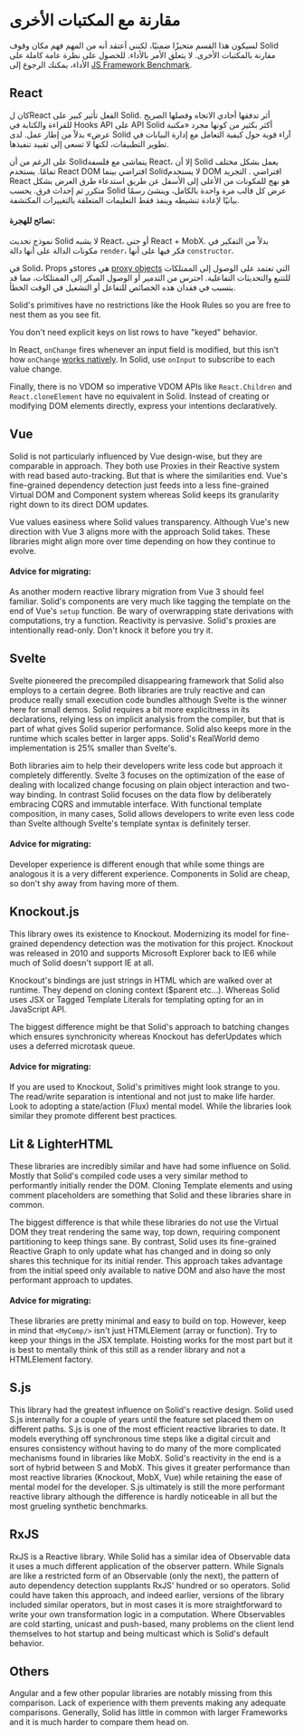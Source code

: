 # مقارنة مع المكتبات الأخرى
لسيكون هذا القسم متحيزًا ضمنيًا، لكنني أعتقد أنه من المهم فهم مكان وقوف Solid مقارنة بالمكتبات الأخرى. لا يتعلق الأمر بالأداء. للحصول على نظرة عامة كاملة على الأداء، يمكنك الرجوع إلى
[JS Framework Benchmark](https://github.com/krausest/js-framework-benchmark).

## React

كان لReact الفعل تأثير كبير على Solid. أثر تدفقها أحادي الاتجاه وفصلها الصريح للقراءة والكتابة في Hooks API على API   Solid أكثر بكثير من كونها مجرد «مكتبة عرض» بدلاً من إطار عمل. لدى Solid آراء قوية حول كيفية التعامل مع إدارة البيانات في تطوير التطبيقات، لكنها لا تسعى إلى تقييد تنفيذها.


على الرغم من أن Solidيتماشى مع فلسفة React، إلا أن Solid يعمل بشكل مختلف تمامًا. يستخدم React
DOM افتراضي بينما Solidلا يستخدم DOM افتراضي . التجريد  React هو نهج للمكونات من الأعلى إلى الأسفل عن طريق استدعاء طرق العرض بشكل متكرر ثم إحداث فرق.
يحسب Solid عرض كل قالب مرة واحدة بالكامل، وينشئ رسمًا بيانيًا لإعادة تنشيطه وينفذ فقط التعليمات المتعلقة بالتغييرات المكتشفة.

#### نصائح للهجرة:

نموذج تحديث Solid لا يشبه React، أو حتى React + MobX. بدلاً من التفكير في مكونات الدالة على أنها دالة `render`، فكر فيها على أنها `constructor`.

في Solid، Props وstores هي  [proxy objects](https://developer.mozilla.org/en-US/docs/Web/JavaScript/Reference/Global_Objects/Proxy) التي تعتمد على الوصول إلى الممتلكات للتتبع والتحديثات التفاعلية. احترس من التدمير أو الوصول المبكر إلى الممتلكات، مما قد يتسبب في فقدان هذه الخصائص للتفاعل أو التشغيل في الوقت الخطأ.

Solid's primitives have no restrictions like the Hook Rules so you are free to nest them as you see fit. 

You don't need explicit keys on list rows to have "keyed" behavior. 

In React, `onChange` fires whenever an input field is modified, but this isn't how `onChange` [works natively](https://developer.mozilla.org/en-US/docs/Web/API/GlobalEventHandlers/onchange). In Solid, use `onInput` to subscribe to each value change.

Finally, there is no VDOM so imperative VDOM APIs like `React.Children` and `React.cloneElement` have no equivalent in Solid. Instead of creating or modifying DOM elements directly, express your intentions declaratively.

## Vue

Solid is not particularly influenced by Vue design-wise, but they are comparable in approach. They both use Proxies in their Reactive system with read based auto-tracking. But that is where the similarities end. Vue's fine-grained dependency detection just feeds into a less fine-grained Virtual DOM and Component system whereas Solid keeps its granularity right down to its direct DOM updates.

Vue values easiness where Solid values transparency. Although Vue's new direction with Vue 3 aligns more with the approach Solid takes. These libraries might align more over time depending on how they continue to evolve.

#### Advice for migrating:

As another modern reactive library migration from Vue 3 should feel familiar. Solid's components are very much like tagging the template on the end of Vue's `setup` function. Be wary of overwrapping state derivations with computations, try a function. Reactivity is pervasive. Solid's proxies are intentionally read-only. Don't knock it before you try it.

## Svelte

Svelte pioneered the precompiled disappearing framework that Solid also employs to a certain degree. Both libraries are truly reactive and can produce really small execution code bundles although Svelte is the winner here for small demos. Solid requires a bit more explicitness in its declarations, relying less on implicit analysis from the compiler, but that is part of what gives Solid superior performance. Solid also keeps more in the runtime which scales better in larger apps. Solid's RealWorld demo implementation is 25% smaller than Svelte's.

Both libraries aim to help their developers write less code but approach it completely differently. Svelte 3 focuses on the optimization of the ease of dealing with localized change focusing on plain object interaction and two-way binding. In contrast Solid focuses on the data flow by deliberately embracing CQRS and immutable interface. With functional template composition, in many cases, Solid allows developers to write even less code than Svelte although Svelte's template syntax is definitely terser.

#### Advice for migrating:

Developer experience is different enough that while some things are analogous it is a very different experience. Components in Solid are cheap, so don't shy away from having more of them.

## Knockout.js

This library owes its existence to Knockout. Modernizing its model for fine-grained dependency detection was the motivation for this project. Knockout was released in 2010 and supports Microsoft Explorer back to IE6 while much of Solid doesn't support IE at all.

Knockout's bindings are just strings in HTML which are walked over at runtime. They depend on cloning context ($parent etc...). Whereas Solid uses JSX or Tagged Template Literals for templating opting for an in JavaScript API.

The biggest difference might be that Solid's approach to batching changes which ensures synchronicity whereas Knockout has deferUpdates which uses a deferred microtask queue.

#### Advice for migrating:

If you are used to Knockout, Solid's primitives might look strange to you. The read/write separation is intentional and not just to make life harder. Look to adopting a state/action (Flux) mental model. While the libraries look similar they promote different best practices.

## Lit & LighterHTML

These libraries are incredibly similar and have had some influence on Solid. Mostly that Solid's compiled code uses a very similar method to performantly initially render the DOM. Cloning Template elements and using comment placeholders are something that Solid and these libraries share in common.

The biggest difference is that while these libraries do not use the Virtual DOM they treat rendering the same way, top down, requiring component partitioning to keep things sane. By contrast, Solid uses its fine-grained Reactive Graph to only update what has changed and in doing so only shares this technique for its initial render. This approach takes advantage from the initial speed only available to native DOM and also have the most performant approach to updates.

#### Advice for migrating:

These libraries are pretty minimal and easy to build on top. However, keep in mind that `<MyComp/>` isn't just HTMLElement (array or function). Try to keep your things in the JSX template. Hoisting works for the most part but it is best to mentally think of this still as a render library and not a HTMLElement factory.

## S.js

This library had the greatest influence on Solid's reactive design. Solid used S.js internally for a couple of years until the feature set placed them on different paths. S.js is one of the most efficient reactive libraries to date. It models everything off synchronous time steps like a digital circuit and ensures consistency without having to do many of the more complicated mechanisms found in libraries like MobX. Solid's reactivity in the end is a sort of hybrid between S and MobX. This gives it greater performance than most reactive libraries (Knockout, MobX, Vue) while retaining the ease of mental model for the developer. S.js ultimately is still the more performant reactive library although the difference is hardly noticeable in all but the most grueling synthetic benchmarks.

## RxJS

RxJS is a Reactive library. While Solid has a similar idea of Observable data it uses a much different application of the observer pattern. While Signals are like a restricted form of an Observable (only the next), the pattern of auto dependency detection supplants RxJS' hundred or so operators. Solid could have taken this approach, and indeed earlier, versions of the library included similar operators, but in most cases it is more straightforward to write your own transformation logic in a computation. Where Observables are cold starting, unicast and push-based, many problems on the client lend themselves to hot startup and being multicast which is Solid's default behavior.

## Others

Angular and a few other popular libraries are notably missing from this comparison. Lack of experience with them prevents making any adequate comparisons. Generally, Solid has little in common with larger Frameworks and it is much harder to compare them head on.
